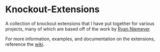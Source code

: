 # Knockout-Extensions
A collection of knockout extensions that I have put together for various projects, many of which are based off of the work by [Ryan Niemeyer](http://www.knockmeout.net).

For more information, examples, and documentation on the extensions, reference the [wiki](https://github.com/Areson/Knockout-Extensions/wiki).